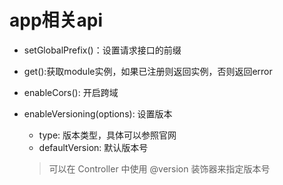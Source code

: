 # app相关api

- setGlobalPrefix()：设置请求接口的前缀
- get():获取module实例，如果已注册则返回实例，否则返回error
- enableCors(): 开启跨域
- enableVersioning(options): 设置版本

  - type: 版本类型，具体可以参照官网
  - defaultVersion: 默认版本号

  > 可以在 Controller 中使用 @version 装饰器来指定版本号